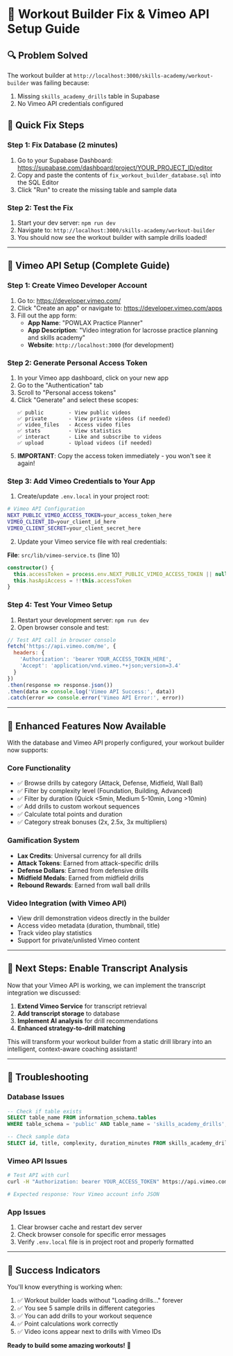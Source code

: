 # 🔧 Workout Builder Fix & Vimeo API Setup Guide

## 🔍 **Problem Solved**

The workout builder at `http://localhost:3000/skills-academy/workout-builder` was failing because:
1. Missing `skills_academy_drills` table in Supabase
2. No Vimeo API credentials configured

## 🚀 **Quick Fix Steps**

### **Step 1: Fix Database (2 minutes)**

1. Go to your Supabase Dashboard: https://supabase.com/dashboard/project/YOUR_PROJECT_ID/editor
2. Copy and paste the contents of `fix_workout_builder_database.sql` into the SQL Editor
3. Click "Run" to create the missing table and sample data

### **Step 2: Test the Fix**

1. Start your dev server: `npm run dev`
2. Navigate to: `http://localhost:3000/skills-academy/workout-builder`
3. You should now see the workout builder with sample drills loaded!

---

## 🎥 **Vimeo API Setup (Complete Guide)**

### **Step 1: Create Vimeo Developer Account**

1. Go to: https://developer.vimeo.com/
2. Click "Create an app" or navigate to: https://developer.vimeo.com/apps
3. Fill out the app form:
   - **App Name**: "POWLAX Practice Planner"
   - **App Description**: "Video integration for lacrosse practice planning and skills academy"
   - **Website**: `http://localhost:3000` (for development)

### **Step 2: Generate Personal Access Token**

1. In your Vimeo app dashboard, click on your new app
2. Go to the "Authentication" tab
3. Scroll to "Personal access tokens"
4. Click "Generate" and select these scopes:
   ```
   ✅ public        - View public videos
   ✅ private       - View private videos (if needed)
   ✅ video_files   - Access video files
   ✅ stats         - View statistics
   ✅ interact      - Like and subscribe to videos
   ✅ upload        - Upload videos (if needed)
   ```
5. **IMPORTANT**: Copy the access token immediately - you won't see it again!

### **Step 3: Add Vimeo Credentials to Your App**

1. Create/update `.env.local` in your project root:

```bash
# Vimeo API Configuration
NEXT_PUBLIC_VIMEO_ACCESS_TOKEN=your_access_token_here
VIMEO_CLIENT_ID=your_client_id_here
VIMEO_CLIENT_SECRET=your_client_secret_here
```

2. Update your Vimeo service file with real credentials:

**File**: `src/lib/vimeo-service.ts` (line 10)
```typescript
constructor() {
  this.accessToken = process.env.NEXT_PUBLIC_VIMEO_ACCESS_TOKEN || null
  this.hasApiAccess = !!this.accessToken
}
```

### **Step 4: Test Your Vimeo Setup**

1. Restart your development server: `npm run dev`
2. Open browser console and test:
```javascript
// Test API call in browser console
fetch('https://api.vimeo.com/me', {
  headers: {
    'Authorization': 'bearer YOUR_ACCESS_TOKEN_HERE',
    'Accept': 'application/vnd.vimeo.*+json;version=3.4'
  }
})
.then(response => response.json())
.then(data => console.log('Vimeo API Success:', data))
.catch(error => console.error('Vimeo API Error:', error))
```

---

## 🎯 **Enhanced Features Now Available**

With the database and Vimeo API properly configured, your workout builder now supports:

### **Core Functionality**
- ✅ Browse drills by category (Attack, Defense, Midfield, Wall Ball)
- ✅ Filter by complexity level (Foundation, Building, Advanced)
- ✅ Filter by duration (Quick <5min, Medium 5-10min, Long >10min)
- ✅ Add drills to custom workout sequences
- ✅ Calculate total points and duration
- ✅ Category streak bonuses (2x, 2.5x, 3x multipliers)

### **Gamification System**
- **Lax Credits**: Universal currency for all drills
- **Attack Tokens**: Earned from attack-specific drills
- **Defense Dollars**: Earned from defensive drills  
- **Midfield Medals**: Earned from midfield drills
- **Rebound Rewards**: Earned from wall ball drills

### **Video Integration** (with Vimeo API)
- View drill demonstration videos directly in the builder
- Access video metadata (duration, thumbnail, title)
- Track video play statistics
- Support for private/unlisted Vimeo content

---

## 🔄 **Next Steps: Enable Transcript Analysis**

Now that your Vimeo API is working, we can implement the transcript integration we discussed:

1. **Extend Vimeo Service** for transcript retrieval
2. **Add transcript storage** to database
3. **Implement AI analysis** for drill recommendations
4. **Enhanced strategy-to-drill matching**

This will transform your workout builder from a static drill library into an intelligent, context-aware coaching assistant!

---

## 🐛 **Troubleshooting**

### Database Issues
```sql
-- Check if table exists
SELECT table_name FROM information_schema.tables 
WHERE table_schema = 'public' AND table_name = 'skills_academy_drills';

-- Check sample data
SELECT id, title, complexity, duration_minutes FROM skills_academy_drills LIMIT 5;
```

### Vimeo API Issues
```bash
# Test API with curl
curl -H "Authorization: bearer YOUR_ACCESS_TOKEN" https://api.vimeo.com/me

# Expected response: Your Vimeo account info JSON
```

### App Issues
1. Clear browser cache and restart dev server
2. Check browser console for specific error messages
3. Verify `.env.local` file is in project root and properly formatted

---

## 🎉 **Success Indicators**

You'll know everything is working when:
1. ✅ Workout builder loads without "Loading drills..." forever
2. ✅ You see 5 sample drills in different categories
3. ✅ You can add drills to your workout sequence
4. ✅ Point calculations work correctly
5. ✅ Video icons appear next to drills with Vimeo IDs

**Ready to build some amazing workouts!** 🏑